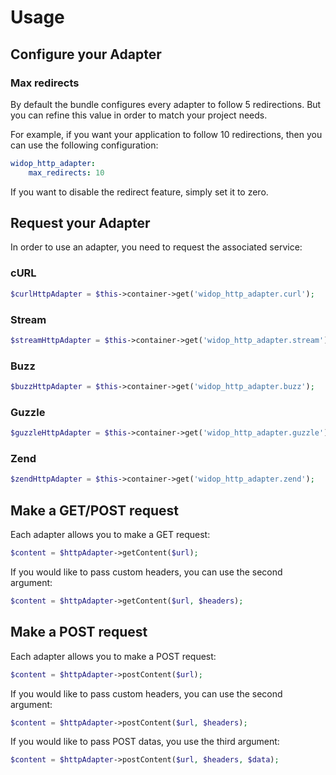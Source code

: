 # Usage

## Configure your Adapter

### Max redirects

By default the bundle configures every adapter to follow 5 redirections.
But you can refine this value in order to match your project needs.

For example, if you want your application to follow 10 redirections, then you can use the following configuration:

``` yaml
widop_http_adapter:
    max_redirects: 10
```

If you want to disable the redirect feature, simply set it to zero.

## Request your Adapter

In order to use an adapter, you need to request the associated service:

### cURL

``` php
$curlHttpAdapter = $this->container->get('widop_http_adapter.curl');
```

### Stream

``` php
$streamHttpAdapter = $this->container->get('widop_http_adapter.stream');
```

### Buzz

``` php
$buzzHttpAdapter = $this->container->get('widop_http_adapter.buzz');
```

### Guzzle

``` php
$guzzleHttpAdapter = $this->container->get('widop_http_adapter.guzzle');
```

### Zend

``` php
$zendHttpAdapter = $this->container->get('widop_http_adapter.zend');
```

## Make a GET/POST request

Each adapter allows you to make a GET request:

``` php
$content = $httpAdapter->getContent($url);
```

If you would like to pass custom headers, you can use the second argument:

``` php
$content = $httpAdapter->getContent($url, $headers);
```

## Make a POST request

Each adapter allows you to make a POST request:

``` php
$content = $httpAdapter->postContent($url);
```

If you would like to pass custom headers, you can use the second argument:

``` php
$content = $httpAdapter->postContent($url, $headers);
```

If you would like to pass POST datas, you use the third argument:

``` php
$content = $httpAdapter->postContent($url, $headers, $data);
```
